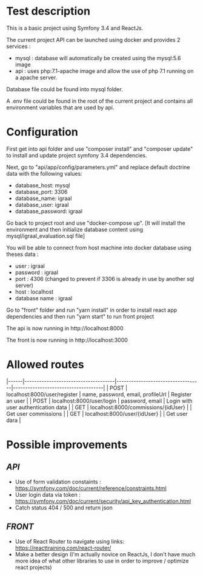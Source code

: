 # Test description

This is a basic project using Symfony 3.4 and ReactJs.

The current project API can be launched using docker and provides 2 services :

- mysql : database will automatically be created using the mysql:5.6 image
- api : uses php:7.1-apache image and allow the use of php 7.1 running on a apache server.


Database file could be found into mysql folder.

A .env file could be found in the root of the current project and contains all environment variables that are used by api.

# Configuration

First get into api folder and use "composer install" and "composer update" to install and update project symfony 3.4 dependencies.

Next, go to "api/app/config/parameters.yml" and replace default doctrine data with the following values:
- database_host: mysql
- database_port: 3306
- database_name: igraal
- database_user: igraal
- database_password: igraal

Go back to project root and use "docker-compose up". [It will install the environment and then initialize database content using mysql/igraal_evaluation.sql file]

You will be able to connect from host machine into docker database using theses data :

- user : igraal
- password : igraal
- port : 4306 (changed to prevent if 3306 is already in use by another sql server)
- host : localhost
- database name : igraal

Go to "front" folder and run "yarn install" in order to install react app dependencies and then run "yarn start" to run front project

The api is now running in http://localhost:8000

The front is now running in http://localhost:3000

# Allowed routes

|------|-------------------------------------|-----------------------------------|-------------------------------------|
| POST | localhost:8000/user/register        | name, password, email, profileUrl | Register an user                    |
| POST | localhost:8000/user/login           | password, email                   | Login with user authentication data |
| GET  | localhost:8000/commissions/{idUser} |                                   | Get user commissions                |
| GET  | localhost:8000/user/{idUser}        |                                   | Get user dara                       |

# Possible improvements

*API*
---

- Use of form validation constaints : https://symfony.com/doc/current/reference/constraints.html
- User login data via token : https://symfony.com/doc/current/security/api_key_authentication.html
- Catch status 404 / 500 and return json

*FRONT*
-----

- Use of React Router to navigate using links: https://reacttraining.com/react-router/
- Make a better design
(I'm actually novice on ReactJs, I don't have much more idea of what other libraries to use in order to improve / optimize react projects)
